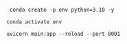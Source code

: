 ```
 conda create -p env python=3.10 -y
```
```
conda activate env
```
```
uvicorn main:app --reload --port 8001
```
